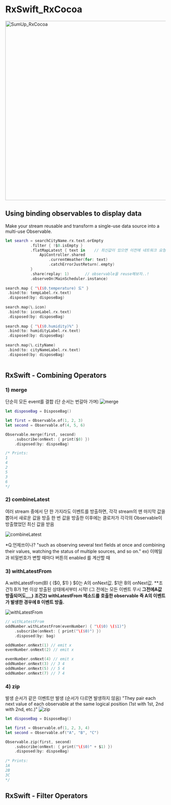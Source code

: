 # RxSwift_RxCocoa

<img width="562" alt="SumUp_RxCocoa" src="https://user-images.githubusercontent.com/13548107/152744815-0f759ec9-0317-4605-a36b-340d2b17a6be.png">

## Using binding observables to display data
 Make your stream reusable and transform a single-use data source into a multi-use Observable.
 
 ```swift
 let search = searchCityName.rx.text.orEmpty
            .filter { !$0.isEmpty }
            .flatMapLatest { text in    // 최신값이 있으면 이전에 네트워크 요청하는 Observable들은 모두 cancel해버림
                ApiController.shared
                    .currentWeather(for: text)
                    .catchErrorJustReturn(.empty)
            }
            .share(replay: 1)       // observable을 reuse해보자..!
            .observeOn(MainScheduler.instance)
            
search.map { "\($0.temperature) 도" }
  .bind(to: tempLabel.rx.text)
  .disposed(by: disposeBag)
        
search.map(\.icon)
  .bind(to: iconLabel.rx.text)
  .disposed(by: disposeBag)
        
search.map { "\($0.humidity)%" }
  .bind(to: humidityLabel.rx.text)
  .disposed(by: disposeBag)
        
search.map(\.cityName)
  .bind(to: cityNameLabel.rx.text)
  .disposed(by: disposeBag)
  
 ```
 
 ## RxSwift - Combining Operators
 ### 1) merge
 단순히 모든 event를 결합 (단 순서는 번갈아 가며)
![merge](https://user-images.githubusercontent.com/13548107/153549336-c58dbf74-4c51-41ac-9b58-348e819538c4.png)

```swift
let disposeBag = DisposeBag()

let first = Observable.of(1, 2, 3)
let second = Observable.of(4, 5, 6)

Observable.merge(first, second)
    .subscribe(onNext: { print($0) })
    .disposed(by: dispseBag)

/* Prints:
1
4
2
5
3
6
*/
```


### 2) combineLatest
여러 stream 중에서 단 한 가지라도 이벤트를 방출하면, 각각 stream의 맨 마지막 값을 뽑아서 새로운 값을 방출
한 번 값을 방출한 이후에는 클로저가 각각의 Observable이 방출했었던 최신 값을 받음

![combineLatest](https://user-images.githubusercontent.com/13548107/153549679-3d536f11-0c23-4baf-934a-905933269a4e.png)

*Q.언제쓰이나? 
"such as observing several text fields at once and combining their values, watching the status of multiple sources, and so on."
ex) 이메일과 비밀번호가 변할 때마다 버튼의 enabled 를 계산할 때




### 3) withLatestFrom
A.withLatestFrom(B) {  ($0, $1)  }  $0는 A의 onNext값. $1은 B의 onNext값.
 **조건1) B가 1번 이상 방출된 상태에서부터 시작! (그 전에는 모든 이벤트 무시 **그전에A값 방출되어도,,,,)
 조건2) withLatestFrom 메소드를 호출한 observable 즉 A의 이벤트가 발생한 경우에 B 이벤트 방출.**
 
![withLatestFrom](https://user-images.githubusercontent.com/13548107/153550399-f32d846f-2c11-450f-be62-950d7b4bbbb3.png)
```swift
// withLatestFrom
oddNumber.withLatestFrom(evenNumber) { "\($0) \($1)"}
    .subscribe(onNext: { print("\($0)") })
    .disposed(by: bag)

oddNumber.onNext(1) // emit x
evenNumber.onNext(2) // emit x

evenNumber.onNext(4) // emit x
oddNumber.onNext(3) // 3 4
oddNumber.onNext(5) // 5 4
oddNumber.onNext(7) // 7 4
```



### 4) zip
발생 순서가 같은 이벤트만 발생 (순서가 다르면 발생하지 않음)
"They pair each next value of each observable at the same logical position (1st with 1st, 2nd with 2nd, etc.)"
![zip](https://user-images.githubusercontent.com/13548107/153550421-5aedf6c0-d4e7-4991-92c8-8fc61aa5e105.png)
```swift
let disposeBag = DisposeBag()

let first = Observable.of(1, 2, 3, 4)
let second = Observable.of("A", "B", "C")

Observable.zip(first, second)
    .subscribe(onNext: { print("\($0)" + $1) })
    .disposed(by: dispseBag)
    
/* Prints:
1A
2B
3C
*/
```



## RxSwift - Filter Operators
